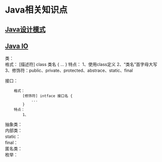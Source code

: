# Java相关知识点  

## [Java设计模式](https://github.com/KDDGit/JAVA/blob/master/JAVA%20Design%20Patterns/README.md) 

## [Java IO](https://github.com/KDDGit/JAVA/blob/master/Java%20IO/README.md)


类：      
        格式：
            [描述符] class 类名 {
                ...
            }
        特点：
            1、使用class定义
            2、“类名”首字母大写
            3、修饰符：public、private、protected、abstrace、static、final
    

接口：     
    
        格式：
            [修饰符] intface 接口名 {
                ...
            }
        特点：
            1、
            
            
抽象类：        
内部类：        
static：     
final：      
匿名类：        
枚举：     
    


